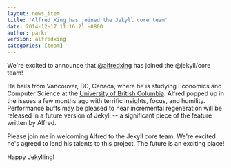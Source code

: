 ```yaml
---
layout: news_item
title: 'Alfred Xing has joined the Jekyll core team'
date: 2014-12-17 11:16:21 -0800
author: parkr
version: alfredxing
categories: [team]
---
```


We're excited to announce that [@alfredxing][] has joined the @jekyll/core
team!

He hails from Vancouver, BC, Canada, where he is studying Economics and
Computer Science at the [University of British Columbia][]. Alfred popped up in
the issues a few months ago with terrific insights, focus, and humility.
Performance buffs may be pleased to hear incremental regeneration will be
released in a future version of Jekyll -- a significant piece of the
feature written by Alfred.

Please join me in welcoming Alfred to the Jekyll core team. We're excited
he's agreed to lend his talents to this project. The future is an exciting
place!

Happy Jekylling!

[@alfredxing]: https://github.com/alfredxing
[University of British Columbia]: http://www.ubc.ca
